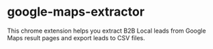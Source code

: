 # google-maps-extractor
This chrome extension helps you extract B2B Local leads from Google Maps result pages and export leads to CSV files.
